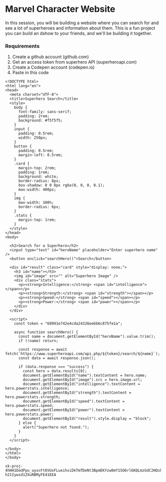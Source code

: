 # Marvel Character Website
In this session, you will be building a website where you can search for and see a lot of superheroes and information about them. This is a fun project you can build an dshow to your friends, and we'll be building it together.

### Requirements
1. Create a github account (github.com)
2. Get an access token from superhero API (superheroapi.com)
3. Create a Codepen account (codepen.io)
4. Paste in this code
   
```
<!DOCTYPE html>
<html lang="en">
<head>
  <meta charset="UTF-8">
  <title>Superhero Search</title>
  <style>
    body {
      font-family: sans-serif;
      padding: 2rem;
      background: #f5f5f5;
    }
    input {
      padding: 0.5rem;
      width: 250px;
    }
    button {
      padding: 0.5rem;
      margin-left: 0.5rem;
    }
    .card {
      margin-top: 2rem;
      padding: 1rem;
      background: white;
      border-radius: 8px;
      box-shadow: 0 0 8px rgba(0, 0, 0, 0.1);
      max-width: 400px;
    }
    img {
      max-width: 100%;
      border-radius: 6px;
    }
    .stats {
      margin-top: 1rem;
    }
  </style>
</head>
<body>

  <h2>Search for a Superhero</h2>
  <input type="text" id="heroName" placeholder="Enter superhero name" />
  <button onclick="searchHero()">Search</button>

  <div id="result" class="card" style="display: none;">
    <h3 id="name"></h3>
    <img id="image" src="" alt="Superhero Image" />
    <div class="stats">
      <p><strong>Intelligence:</strong> <span id="intelligence"></span></p>
      <p><strong>Strength:</strong> <span id="strength"></span></p>
      <p><strong>Speed:</strong> <span id="speed"></span></p>
      <p><strong>Power:</strong> <span id="power"></span></p>
    </div>
  </div>

  <script>
    const token = "68991e742e4cda24326eebb6c875fe1a";

    async function searchHero() {
      const name = document.getElementById("heroName").value.trim();
      if (!name) return;

      const response = await fetch(`https://www.superheroapi.com/api.php/${token}/search/${name}`);
      const data = await response.json();

      if (data.response === "success") {
        const hero = data.results[0];
        document.getElementById("name").textContent = hero.name;
        document.getElementById("image").src = hero.image.url;
        document.getElementById("intelligence").textContent = hero.powerstats.intelligence;
        document.getElementById("strength").textContent = hero.powerstats.strength;
        document.getElementById("speed").textContent = hero.powerstats.speed;
        document.getElementById("power").textContent = hero.powerstats.power;
        document.getElementById("result").style.display = "block";
      } else {
        alert("Superhero not found.");
      }
    }
  </script>

</body>
</html>
</body>

```

```
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
```
</code>


